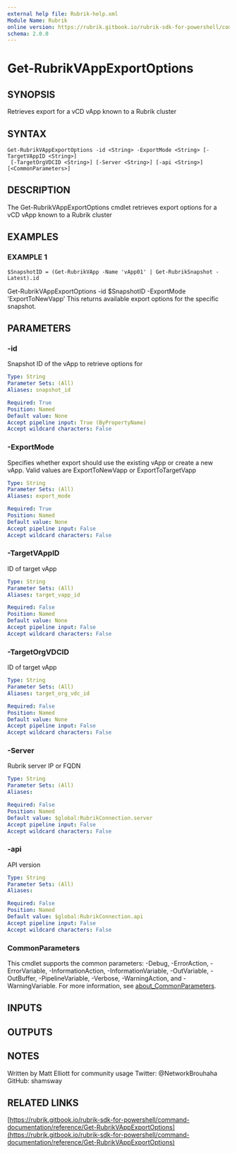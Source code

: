 ```yaml
---
external help file: Rubrik-help.xml
Module Name: Rubrik
online version: https://rubrik.gitbook.io/rubrik-sdk-for-powershell/command-documentation/reference/Get-RubrikVAppExportOptions
schema: 2.0.0
---
```


# Get-RubrikVAppExportOptions

## SYNOPSIS
Retrieves export for a vCD vApp known to a Rubrik cluster

## SYNTAX

```
Get-RubrikVAppExportOptions -id <String> -ExportMode <String> [-TargetVAppID <String>]
 [-TargetOrgVDCID <String>] [-Server <String>] [-api <String>] [<CommonParameters>]
```

## DESCRIPTION
The Get-RubrikVAppExportOptions cmdlet retrieves export options for a vCD vApp known to a Rubrik cluster

## EXAMPLES

### EXAMPLE 1
```
$SnapshotID = (Get-RubrikVApp -Name 'vApp01' | Get-RubrikSnapshot -Latest).id
```

Get-RubrikVAppExportOptions -id $SnapshotID -ExportMode 'ExportToNewVapp'
This returns available export options for the specific snapshot.

## PARAMETERS

### -id
Snapshot ID of the vApp to retrieve options for

```yaml
Type: String
Parameter Sets: (All)
Aliases: snapshot_id

Required: True
Position: Named
Default value: None
Accept pipeline input: True (ByPropertyName)
Accept wildcard characters: False
```

### -ExportMode
Specifies whether export should use the existing vApp or create a new vApp.
Valid values are ExportToNewVapp or ExportToTargetVapp

```yaml
Type: String
Parameter Sets: (All)
Aliases: export_mode

Required: True
Position: Named
Default value: None
Accept pipeline input: False
Accept wildcard characters: False
```

### -TargetVAppID
ID of target vApp

```yaml
Type: String
Parameter Sets: (All)
Aliases: target_vapp_id

Required: False
Position: Named
Default value: None
Accept pipeline input: False
Accept wildcard characters: False
```

### -TargetOrgVDCID
ID of target vApp

```yaml
Type: String
Parameter Sets: (All)
Aliases: target_org_vdc_id

Required: False
Position: Named
Default value: None
Accept pipeline input: False
Accept wildcard characters: False
```

### -Server
Rubrik server IP or FQDN

```yaml
Type: String
Parameter Sets: (All)
Aliases:

Required: False
Position: Named
Default value: $global:RubrikConnection.server
Accept pipeline input: False
Accept wildcard characters: False
```

### -api
API version

```yaml
Type: String
Parameter Sets: (All)
Aliases:

Required: False
Position: Named
Default value: $global:RubrikConnection.api
Accept pipeline input: False
Accept wildcard characters: False
```

### CommonParameters
This cmdlet supports the common parameters: -Debug, -ErrorAction, -ErrorVariable, -InformationAction, -InformationVariable, -OutVariable, -OutBuffer, -PipelineVariable, -Verbose, -WarningAction, and -WarningVariable. For more information, see [about_CommonParameters](http://go.microsoft.com/fwlink/?LinkID=113216).

## INPUTS

## OUTPUTS

## NOTES
Written by Matt Elliott for community usage
Twitter: @NetworkBrouhaha
GitHub: shamsway

## RELATED LINKS

[https://rubrik.gitbook.io/rubrik-sdk-for-powershell/command-documentation/reference/Get-RubrikVAppExportOptions](https://rubrik.gitbook.io/rubrik-sdk-for-powershell/command-documentation/reference/Get-RubrikVAppExportOptions)

